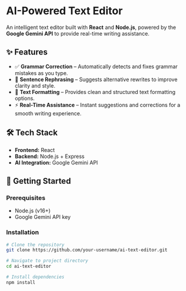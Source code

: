 # AI-Powered Text Editor

An intelligent text editor built with **React** and **Node.js**, powered by the **Google Gemini API** to provide real-time writing assistance.

## ✨ Features
- ✅ **Grammar Correction** – Automatically detects and fixes grammar mistakes as you type.  
- 🔄 **Sentence Rephrasing** – Suggests alternative rewrites to improve clarity and style.  
- 📝 **Text Formatting** – Provides clean and structured text formatting options.  
- ⚡ **Real-Time Assistance** – Instant suggestions and corrections for a smooth writing experience.  

## 🛠️ Tech Stack
- **Frontend:** React  
- **Backend:** Node.js + Express  
- **AI Integration:** Google Gemini API  

## 🚀 Getting Started

### Prerequisites
- Node.js (v16+)
- Google Gemini API key

### Installation
```bash
# Clone the repository
git clone https://github.com/your-username/ai-text-editor.git

# Navigate to project directory
cd ai-text-editor

# Install dependencies
npm install
